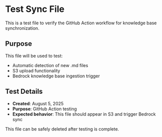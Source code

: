 # Test Sync File

This is a test file to verify the GitHub Action workflow for knowledge base synchronization.

## Purpose

This file will be used to test:
- Automatic detection of new .md files
- S3 upload functionality
- Bedrock knowledge base ingestion trigger

## Test Details

- **Created**: August 5, 2025
- **Purpose**: GitHub Action testing
- **Expected behavior**: This file should appear in S3 and trigger Bedrock sync

This file can be safely deleted after testing is complete.